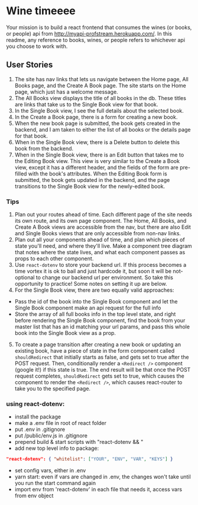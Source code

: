 # Wine timeeee
Your mission is to build a react frontend that consumes the wines (or books, or people) api from http://myapi-profstream.herokuapp.com/. In this readme, any reference to books, wines, or people refers to whichever api you choose to work with.

## User Stories
1. The site has nav links that lets us navigate between the Home page, All Books page, and the Create A Book page. The site starts on the Home page, which just has a welcome message.
1. The All Books view displays the title of all books in the db. These titles are links that take us to the Single Book view for that book.
1. In the Single Book view, I see the full details about the selected book.
1. In the Create a Book page, there is a form for creating a new book.
1. When the new book page is submitted, the book gets created in the backend, and I am taken to either the list of all books or the details page for that book.
1. When in the Single Book view, there is a Delete button to delete this book from the backend.
1. When in the Single Book view, there is an Edit button that takes me to the Editing Book view. This view is very similar to the Create a Book view, except it has a different header, and the fields of the form are pre-filled with the book's attributes. When the Editing Book form is submitted, the book gets updated in the backend, and the page transitions to the Single Book view for the newly-edited book.


### Tips
1. Plan out your routes ahead of time. Each different page of the site needs its own route, and its own page component. The Home, All Books, and Create A Book views are accessible from the nav, but there are also Edit and Single Books views that are only accessible from non-nav links.
2. Plan out all your components ahead of time, and plan which pieces of state you'll need, and where they'll live. Make a component tree diagram that notes where the state lives, and what each component passes as props to each other component.
3. Use `react-dotenv` to store your backend url. If this process becomes a time vortex it is ok to bail and just hardcode it, but soon it will be not-optional to change our backend url per environment. So take this opportunity to practice! Some notes on setting it up are below.
4. For the Single Book view, there are two equally valid approaches:
  - Pass the id of the book into the Single Book component and let the Single Book component make an api request for the full info
  - Store the array of all full books info in the top level state, and right before rendering the Single Book component, find the book from your master list that has an id matching your url params, and pass this whole book into the Single Book view as a prop.
5. To create a page transition after creating a new book or updating an existing book, have a piece of state in the form component called `shouldRedirect` that initially starts as false, and gets set to true after the POST request. Then, conditionally render a `<Redirect />` component (google it!) if this state is true. The end result will be that once the POST request completes, `shouldRedirect` gets set to true, which causes the component to render the `<Redirect />`, which causes react-router to take you to the specified page.

### using react-dotenv:
  - install the package
  - make a .env file in root of react folder
  - put .env in .gitignore
  - put /public/env.js in .gitignore
  - prepend build & start scripts with "react-dotenv && "
  - add new top level info to package:
  ```json
  "react-dotenv": { "whitelist": ["YOUR", "ENV", "VAR", "KEYS"] }
  ```
  - set config vars, either in .env
  - yarn start: even if vars are changed in .env, the changes won't take until you run the start command again
  - import env from 'react-dotenv' in each file that needs it, access vars from env object